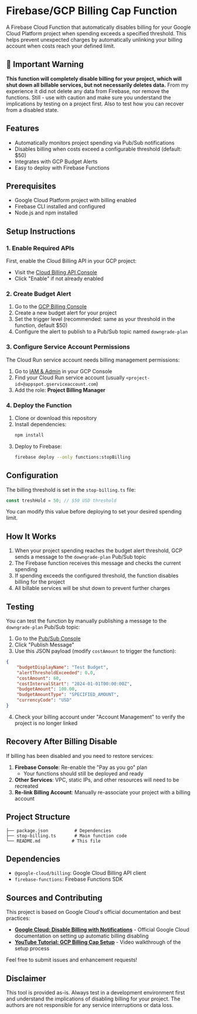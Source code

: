 
# Firebase/GCP Billing Cap Function

A Firebase Cloud Function that automatically disables billing for your Google Cloud Platform project when spending exceeds a specified threshold. This helps prevent unexpected charges by automatically unlinking your billing account when costs reach your defined limit.

## 🚨 Important Warning

**This function will completely disable billing for your project, which will shut down all billable services, but not necessarily deletes data.** 
From my experience it did not delete any data from Firebase, nor remove the functions. Still - use with caution and make sure you understand the implications by testing on a project first. 
Also to test how you can recover from a disabled state. 

## Features

- Automatically monitors project spending via Pub/Sub notifications
- Disables billing when costs exceed a configurable threshold (default: $50)
- Integrates with GCP Budget Alerts
- Easy to deploy with Firebase Functions

## Prerequisites

- Google Cloud Platform project with billing enabled
- Firebase CLI installed and configured
- Node.js and npm installed

## Setup Instructions

### 1. Enable Required APIs

First, enable the Cloud Billing API in your GCP project:
- Visit the [Cloud Billing API Console](https://console.cloud.google.com/apis/api/cloudbilling.googleapis.com)
- Click "Enable" if not already enabled

### 2. Create Budget Alert

1. Go to the [GCP Billing Console](https://console.cloud.google.com/billing)
2. Create a new budget alert for your project
3. Set the trigger level (recommended: same as your threshold in the function, default $50)
4. Configure the alert to publish to a Pub/Sub topic named `downgrade-plan`

### 3. Configure Service Account Permissions

The Cloud Run service account needs billing management permissions:

1. Go to [IAM & Admin](https://console.cloud.google.com/iam-admin/iam) in your GCP Console
2. Find your Cloud Run service account (usually `<project-id>@appspot.gserviceaccount.com`)
3. Add the role: **Project Billing Manager**

### 4. Deploy the Function

1. Clone or download this repository
2. Install dependencies:
   ```bash
   npm install
   ```
3. Deploy to Firebase:
   ```bash
   firebase deploy --only functions:stopBilling
   ```

## Configuration

The billing threshold is set in the `stop-billing.ts` file:

```typescript
const treshHold = 50; // $50 USD threshold
```

You can modify this value before deploying to set your desired spending limit.

## How It Works

1. When your project spending reaches the budget alert threshold, GCP sends a message to the `downgrade-plan` Pub/Sub topic
2. The Firebase function receives this message and checks the current spending
3. If spending exceeds the configured threshold, the function disables billing for the project
4. All billable services will be shut down to prevent further charges

## Testing

You can test the function by manually publishing a message to the `downgrade-plan` Pub/Sub topic:

1. Go to the [Pub/Sub Console](https://console.cloud.google.com/cloudpubsub/topic/detail/downgrade-plan?tab=messages)
2. Click "Publish Message" 
3. Use this JSON payload (modify `costAmount` to trigger the function):

```json
{
    "budgetDisplayName": "Test Budget",
    "alertThresholdExceeded": 0.0,
    "costAmount": 60,
    "costIntervalStart": "2024-01-01T00:00:00Z",
    "budgetAmount": 100.00,
    "budgetAmountType": "SPECIFIED_AMOUNT",
    "currencyCode": "USD"
}
```

4. Check your billing account under "Account Management" to verify the project is no longer linked

## Recovery After Billing Disable

If billing has been disabled and you need to restore services:

1. **Firebase Console**: Re-enable the "Pay as you go" plan
   - Your functions should still be deployed and ready
2. **Other Services**: VPC, static IPs, and other resources will need to be recreated
3. **Re-link Billing Account**: Manually re-associate your project with a billing account

## Project Structure

```
├── package.json          # Dependencies
├── stop-billing.ts       # Main function code
└── README.md            # This file
```

## Dependencies

- `@google-cloud/billing`: Google Cloud Billing API client
- `firebase-functions`: Firebase Functions SDK

## Sources and Contributing

This project is based on Google Cloud's official documentation and best practices:

- **[Google Cloud: Disable Billing with Notifications](https://cloud.google.com/billing/docs/how-to/disable-billing-with-notifications)** - Official Google Cloud documentation on setting up automatic billing disabling
- **[YouTube Tutorial: GCP Billing Cap Setup](https://youtu.be/NWrZwXK92IM)** - Video walkthrough of the setup process

Feel free to submit issues and enhancement requests!



## Disclaimer

This tool is provided as-is. Always test in a development environment first and understand the implications of disabling billing for your project. The authors are not responsible for any service interruptions or data loss.

